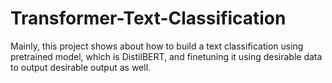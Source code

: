 # Transformer-Text-Classification
Mainly, this project shows about how to build a text classification using pretrained model, which is DistilBERT, and finetuning it using desirable data  to output desirable output as well.
